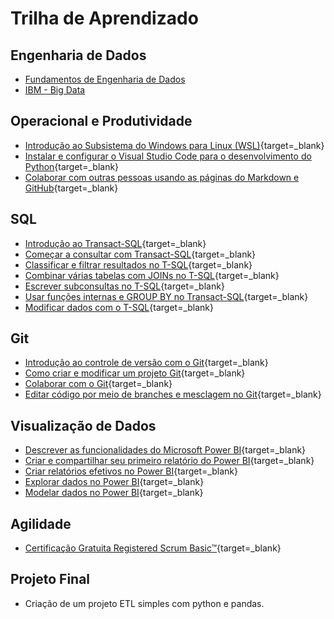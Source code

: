 # Trilha de Aprendizado

## Engenharia de Dados

- [Fundamentos de Engenharia de Dados](https://www.datascienceacademy.com.br/course/fundamentos-de-engenharia-de-dados)
- [IBM - Big Data](https://cognitiveclass.ai/learn/big-data-ibm)

## Operacional e Produtividade

- [Introdução ao Subsistema do Windows para Linux (WSL)](https://learn.microsoft.com/pt-br/training/modules/wsl-introduction/){target=_blank}
- [Instalar e configurar o Visual Studio Code para o desenvolvimento do Python](https://learn.microsoft.com/pt-br/training/modules/python-install-vscode/){target=_blank}
- [Colaborar com outras pessoas usando as páginas do Markdown e GitHub](https://learn.microsoft.com/pt-br/training/paths/collaborate-markdown-github-pages/){target=_blank}

## SQL

- [Introdução ao Transact-SQL](https://learn.microsoft.com/pt-br/training/modules/introduction-to-transact-sql/){target=_blank}
- [Começar a consultar com Transact-SQL](https://learn.microsoft.com/pt-br/training/paths/get-started-querying-with-transact-sql/){target=_blank}
- [Classificar e filtrar resultados no T-SQL](https://learn.microsoft.com/pt-br/training/modules/sort-filter-queries/){target=_blank}
- [Combinar várias tabelas com JOINs no T-SQL](https://learn.microsoft.com/pt-br/training/modules/query-multiple-tables-with-joins/){target=_blank}
- [Escrever subconsultas no T-SQL](https://learn.microsoft.com/pt-br/training/modules/write-subqueries/){target=_blank}
- [Usar funções internas e GROUP BY no Transact-SQL](https://learn.microsoft.com/pt-br/training/modules/use-built-functions-transact-sql/){target=_blank}
- [Modificar dados com o T-SQL](https://learn.microsoft.com/pt-br/training/modules/modify-data-with-transact-sql/){target=_blank}

## Git

- [Introdução ao controle de versão com o Git](https://learn.microsoft.com/pt-br/training/modules/intro-to-git/){target=_blank}
- [Como criar e modificar um projeto Git](https://learn.microsoft.com/pt-br/training/modules/create-git-project/){target=_blank}
- [Colaborar com o Git](https://learn.microsoft.com/pt-br/training/modules/collaborate-with-git/){target=_blank}
- [Editar código por meio de branches e mesclagem no Git](https://learn.microsoft.com/pt-br/training/modules/branch-merge-git/){target=_blank}

## Visualização de Dados

- [Descrever as funcionalidades do Microsoft Power BI](https://learn.microsoft.com/pt-br/training/modules/introduction-power-bi/){target=_blank}
- [Criar e compartilhar seu primeiro relatório do Power BI](https://learn.microsoft.com/pt-br/training/modules/build-your-first-power-bi-report/){target=_blank}
- [Criar relatórios efetivos no Power BI](https://learn.microsoft.com/pt-br/training/paths/power-bi-effective/){target=_blank}
- [Explorar dados no Power BI](https://learn.microsoft.com/pt-br/training/modules/explore-data-power-bi/){target=_blank}
- [Modelar dados no Power BI](https://learn.microsoft.com/pt-br/training/modules/model-data-power-bi/){target=_blank}

## Agilidade

- [Certificação Gratuita Registered Scrum Basic™](https://www.aprendascrum.com.br/){target=_blank}

## Projeto Final

- Criação de um projeto ETL simples com python e pandas.